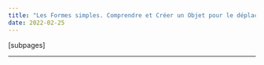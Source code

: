 ```yaml
---
title: "Les Formes simples. Comprendre et Créer un Objet pour le déplacer avec le DeltaTime !"
date: 2022-02-25
---
```


\[subpages\]

* * *
